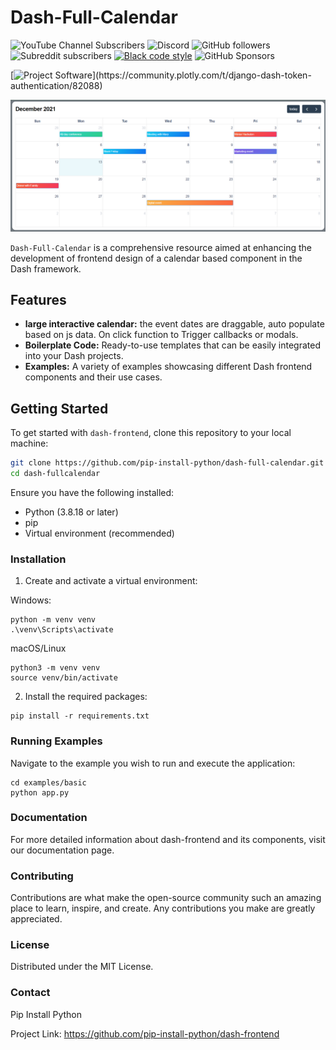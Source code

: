 # Dash-Full-Calendar
![YouTube Channel Subscribers](https://img.shields.io/youtube/channel/subscribers/UC-pBvv8mzLpj0k-RIbc2Nog?style=social)
![Discord](https://img.shields.io/discord/396334922522165248)
![GitHub followers](https://img.shields.io/github/followers/pip-install-python?style=social)
![Subreddit subscribers](https://img.shields.io/reddit/subreddit-subscribers/PipInstallPython?style=social)
[![Black code style](https://img.shields.io/badge/code%20style-black-000000.svg)](https://github.com/ambv/black)
![GitHub Sponsors](https://img.shields.io/github/sponsors/pip-install-python)

[![Project Software](https://skills.thijs.gg/icons?i=linux,flask,py,react,js,html,css,)](https://community.plotly.com/t/django-dash-token-authentication/82088)

![Dash full Callendar](assets/branding/git_banner.png)

`Dash-Full-Calendar` is a comprehensive resource aimed at enhancing the development of frontend design of a calendar based component in the Dash framework. 

## Features

- **large interactive calendar:** the event dates are draggable, auto populate based on js data. On click function to Trigger callbacks or modals.
- **Boilerplate Code:** Ready-to-use templates that can be easily integrated into your Dash projects.
- **Examples:** A variety of examples showcasing different Dash frontend components and their use cases.

## Getting Started

To get started with `dash-frontend`, clone this repository to your local machine:

```bash
git clone https://github.com/pip-install-python/dash-full-calendar.git
cd dash-fullcalendar
```
Ensure you have the following installed:

- Python (3.8.18 or later)
- pip
- Virtual environment (recommended)

### Installation
1. Create and activate a virtual environment:

Windows:
```
python -m venv venv
.\venv\Scripts\activate
```
macOS/Linux
```
python3 -m venv venv
source venv/bin/activate
```

2. Install the required packages:

```
pip install -r requirements.txt
```

### Running Examples
Navigate to the example you wish to run and execute the application:

```
cd examples/basic
python app.py
```
### Documentation
For more detailed information about dash-frontend and its components, visit our documentation page.

### Contributing
Contributions are what make the open-source community such an amazing place to learn, inspire, and create. Any contributions you make are greatly appreciated.

### License
Distributed under the MIT License.

### Contact
Pip Install Python

Project Link: https://github.com/pip-install-python/dash-frontend


